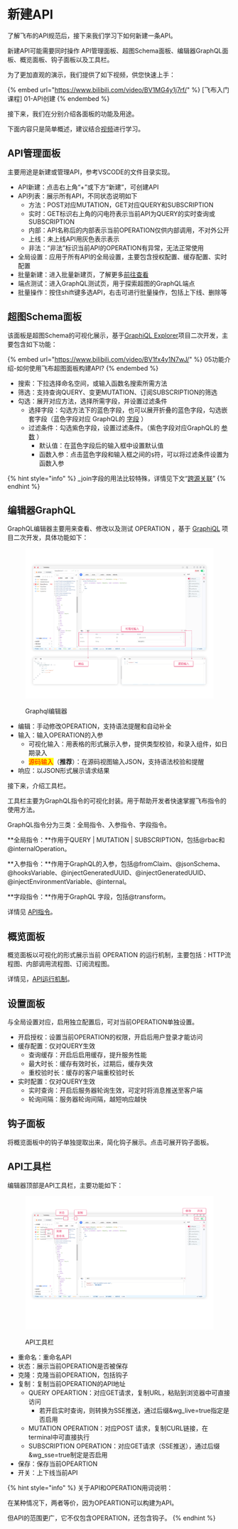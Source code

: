 # 新建API

了解飞布的API规范后，接下来我们学习下如何新建一条API。

新建API可能需要同时操作 API管理面板、超图Schema面板、编辑器GraphQL面板、概览面板、钩子面板以及工具栏。

为了更加直观的演示，我们提供了如下视频，供您快速上手：

{% embed url="https://www.bilibili.com/video/BV1MG4y1j7rf/" %}
\[飞布入门课程] 01-API创建
{% endembed %}



接下来，我们在分别介绍各面板的功能及用途。

下面内容只是简单概述，建议结合[视频](https://space.bilibili.com/3493080529373820/channel/collectiondetail?sid=1267673)进行学习。

## API管理面板

主要用途是新建或管理API，参考VSCODE的文件目录实现。

* API新建：点击右上角“+”或下方“新建”，可创建API
* API列表：展示所有API，不同状态说明如下
  * 方法：POST对应MUTATION，GET对应QUERY和SUBSCRIPTION
  * 实时：GET标识右上角的闪电符表示当前API为QUERY的实时查询或SUBSCRIPTION
  * 内部：API名称后的内部表示当前OPERATION仅供内部调用，不对外公开
  * 上线：未上线API用灰色表示表示
  * 非法：“非法”标识当前API的OPERATION有异常，无法正常使用
* 全局设置：应用于所有API的全局设置，主要包含授权配置、缓存配置、实时配置
* 批量新建：进入批量新建页，了解更多[前往查看](ding-yue.md)
* 端点测试：进入GraphQL测试页，用于探索超图的GraphQL端点
* 批量操作：按住shift键多选API，右击可进行批量操作，包括上下线、删除等

## 超图Schema面板

该面板是超图Schema的可视化展示，基于[GraphiQL Explorer](https://github.com/OneGraph/graphiql-explorer)项目二次开发，主要包含如下功能：

{% embed url="https://www.bilibili.com/video/BV1fx4y1N7wJ/" %}
05功能介绍-如何使用飞布超图面板构建API?
{% endembed %}

* 搜索：下拉选择命名空间，或输入函数名搜索所需方法
* 筛选：支持查询QUERY、变更MUTATION、订阅SUBSCRIPTION的筛选
* 勾选：展开对应方法，选择所需字段，并设置过滤条件
  * 选择字段：勾选方法下的蓝色字段，也可以展开折叠的蓝色字段，勾选嵌套字段（蓝色字段对应 GraphQL的 [字段](https://graphql.cn/learn/queries/#fields) ）
  * 过滤条件：勾选紫色字段，设置过滤条件。（紫色字段对应GraphQL的 [参数](https://graphql.cn/learn/queries/#arguments) ）
    * 默认值：在蓝色字段后的输入框中设置默认值
    * 函数入参：点击蓝色字段和输入框之间的`$`符，可以将过滤条件设置为函数入参

{% hint style="info" %}
\_join字段的用法比较特殊，详情见下文“[跨源关联](kua-yuan-guan-lian.md)”
{% endhint %}

## 编辑器GraphQL

GraphQL编辑器主要用来查看、修改以及测试 OPERATION ，基于 [GraphiQL](https://graphql-dotnet.github.io/docs/getting-started/graphiql/) 项目二次开发，具体功能如下：

<figure><img src="../../.gitbook/assets/image.png" alt=""><figcaption><p>Graphql编辑器</p></figcaption></figure>

* 编辑：手动修改OPERATION，支持语法提醒和自动补全
* 输入：输入OPERATION的入参
  * 可视化输入：用表格的形式展示入参，提供类型校验，和录入组件，如日期录入
  * <mark style="color:red;">源码输入</mark>（**推荐**）：在源码视图输入JSON，支持语法校验和提醒
* 响应：以JSON形式展示请求结果

接下来，介绍工具栏。

工具栏主要为GraphQL指令的可视化封装。用于帮助开发者快速掌握飞布指令的使用方法。

GraphQL指令分为三类：全局指令、入参指令、字段指令。

**全局指令：**作用于QUERY | MUTATION | SUBSCRIPTION，包括@rbac和@internalOperation。

**入参指令：**作用于GraphQL的入参，包括@fromClaim、@jsonSchema、@hooksVariable、@injectGeneratedUUID、@injectGeneratedUUID、@injectEnvironmentVariable、@internal。

**字段指令：**作用于GraphQL 字段，包括@transform。

详情见 [API指令](api-zhi-ling.md)。

## 概览面板

概览面板以可视化的形式展示当前 OPERATION 的运行机制，主要包括：HTTP流程图、内部调用流程图、订阅流程图。

详情见，[API运行机制](api-yun-hang-ji-zhi.md)。

## 设置面板

与全局设置对应，启用独立配置后，可对当前OPERATION单独设置。

* 开启授权：设置当前OPERATION的权限，开启后用户登录才能访问
* 缓存配置：仅对QUERY生效
  * 查询缓存：开启后启用缓存，提升服务性能
  * 最大时长：缓存有效时长，过期后，缓存失效
  * 重校验时长：缓存的客户端重校验时长
* 实时配置：仅对QUERY生效
  * 实时查询：开启后服务器轮询生效，可定时将消息推送至客户端
  * 轮询间隔：服务器轮询间隔，越短响应越快

## 钩子面板

将概览面板中的钩子单独提取出来，简化钩子展示。点击可展开钩子面板。

## API工具栏

编辑器顶部是API工具栏，主要功能如下：

<figure><img src="../../.gitbook/assets/image (8).png" alt=""><figcaption><p>API工具栏</p></figcaption></figure>

* 重命名：重命名API
* 状态：展示当前OPERATION是否被保存
* 克隆：克隆当前OPERATION，包括钩子
* 复制：复制当前OPERATION的API地址
  * QUERY  OPEARTION：对应GET请求，复制URL，粘贴到浏览器中可直接访问
    * 若开启实时查询，则转换为SSE推送，通过后缀\&wg\_live=true指定是否启用
  * MUTATION OPERATION：对应POST 请求，复制CURL链接，在terminal中可直接执行
  * SUBSCRIPTION OPERATION：对应GET请求（SSE推送），通过后缀 \&wg\_sse=true制定是否启用
* 保存：保存当前OPEARTION
* 开关：上下线当前API

{% hint style="info" %}
关于API和OPERATION用词说明：

在某种情况下，两者等价，因为OPEARTION可以构建为API。

但API的范围更广，它不仅包含OPERATION，还包含钩子。
{% endhint %}


